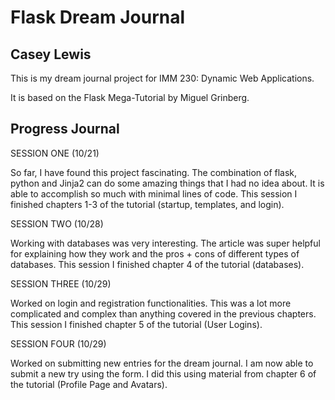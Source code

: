 # Flask Dream Journal
## Casey Lewis

This is my dream journal project for IMM 230: Dynamic Web Applications.

It is based on the Flask Mega-Tutorial by Miguel Grinberg.

## Progress Journal

SESSION ONE (10/21)

So far, I have found this project fascinating. The combination of flask, python and Jinja2 can do some
amazing things that I had no idea about. It is able to accomplish so much with minimal lines of code.
This session I finished chapters 1-3 of the tutorial (startup, templates, and login).

SESSION TWO (10/28)

Working with databases was very interesting. The article was super helpful for explaining how they work
and the pros + cons of different types of databases. This session I finished chapter 4 of the tutorial (databases).

SESSION THREE (10/29)

Worked on login and registration functionalities. This was a lot more complicated and complex than anything
covered in the previous chapters. This session I finished chapter 5 of the tutorial (User Logins).

SESSION FOUR (10/29)

Worked on submitting new entries for the dream journal. I am now able to submit a new try using the form.
I did this using material from chapter 6 of the tutorial (Profile Page and Avatars).